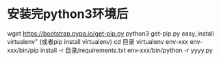 # 安装完python3环境后
wget https://bootstrap.pypa.io/get-pip.py
python3 get-pip.py
easy_install virtualenv"  (或者pip install virtualenv)
cd 目录
virtualenv env-xxx
env-xxx/bin/pip install -r 目录/requirements.txt
env-xxx/bin/python -r yyyy.py
